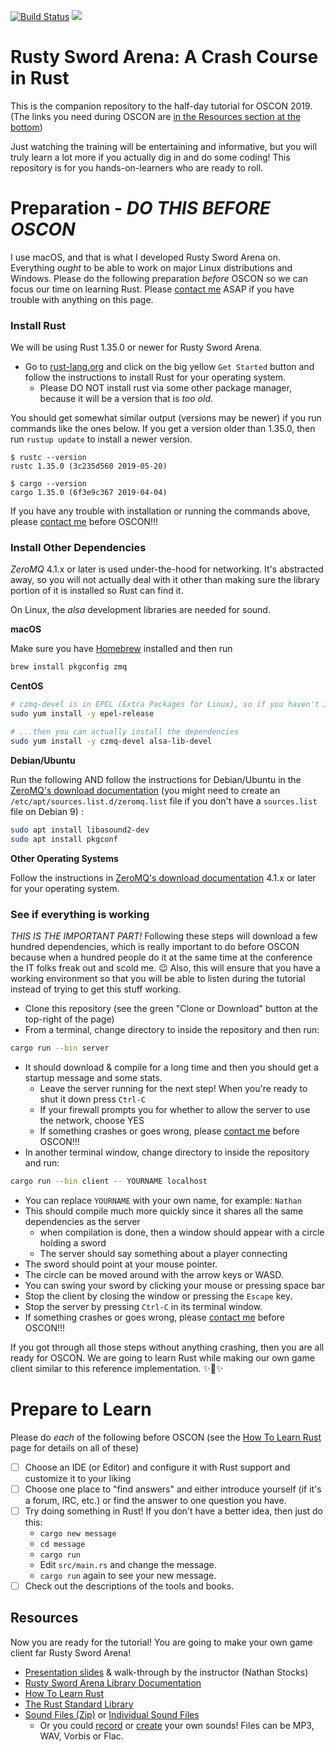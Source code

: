 [![Build Status](https://travis-ci.org/CleanCut/rusty_sword_arena.svg?branch=master)](https://travis-ci.org/CleanCut/rusty_sword_arena)
[![](http://meritbadge.herokuapp.com/rusty_sword_arena)](https://crates.io/crates/rusty_sword_arena)

# Rusty Sword Arena: A Crash Course in Rust

This is the companion repository to the half-day tutorial for OSCON 2019. (The links you need
during OSCON are 
[in the Resources section at the bottom](https://github.com/cleancut/rusty_sword_arena#resources))

Just watching the training will be entertaining and informative, but you will truly learn a lot more if you actually
dig in and do some coding!  This repository is for you hands-on-learners who are ready to roll.

# Preparation - **_DO THIS BEFORE OSCON_**

I use macOS, and that is what I developed Rusty Sword Arena on.  Everything _ought_ to be able to work on major Linux 
distributions and Windows. Please do the following preparation _before_ OSCON so we can focus our time on 
learning Rust.  Please [contact me](mailto:nathan.stocks@gmail.com) ASAP if you
have trouble with anything on this page.

### Install Rust

We will be using Rust 1.35.0 or newer for Rusty Sword Arena.

- Go to [rust-lang.org](https://rust-lang.org) and click on the big yellow `Get Started` 
  button and follow the instructions to install Rust for your operating system.
  - Please DO NOT install rust via some other package manager, because it will be a version that is _too old_.

You should get somewhat similar output (versions may be newer) if you run commands like the ones below.  If you get a
version older than 1.35.0, then run `rustup update` to install a newer version.
 
```shell
$ rustc --version
rustc 1.35.0 (3c235d560 2019-05-20)

$ cargo --version
cargo 1.35.0 (6f3e9c367 2019-04-04)
```

If you have any trouble with installation or running the commands above, please
[contact me](mailto:nathan.stocks@gmail.com) before OSCON!!!

### Install Other Dependencies

*ZeroMQ* 4.1.x or later is used under-the-hood for networking.  It's abstracted away, so you will
not actually deal with it other than making sure the library portion of it is installed so Rust can
find it.

On Linux, the *alsa* development libraries are needed for sound.

**macOS**

Make sure you have [Homebrew](https://brew.sh/) installed and then run
```bash
brew install pkgconfig zmq
```

**CentOS**

```bash
# czmq-devel is in EPEL (Extra Packages for Linux), so if you haven't installed it, do
sudo yum install -y epel-release

# ...then you can actually install the dependencies
sudo yum install -y czmq-devel alsa-lib-devel
```

**Debian/Ubuntu**

Run the following AND follow the instructions for Debian/Ubuntu in the
[ZeroMQ's download documentation](http://zeromq.org/area:download) (you might need to create an
`/etc/apt/sources.list.d/zeromq.list` file if you don't have a `sources.list` file on Debian 9) :

```bash
sudo apt install libasound2-dev
sudo apt install pkgconf
```

**Other Operating Systems**

Follow the instructions in
[ZeroMQ's download documentation](http://zeromq.org/area:download) 4.1.x or later for your operating system.

### See if everything is working

_*THIS IS THE IMPORTANT PART!*_  Following these steps will download a few hundred dependencies,
which is really important to do before OSCON because when a hundred people do it at the same time at
the conference the IT folks freak out and scold me. :wink:  Also, this will ensure that you have a
working environment so that you will be able to listen during the tutorial instead of trying to get
this stuff working.

- Clone this repository (see the green "Clone or Download" button at the top-right of the page)
- From a terminal, change directory to inside the repository and then run:
```bash
cargo run --bin server
```
- It should download & compile for a long time and then you should get a startup message and some
  stats.
  - Leave the server running for the next step!  When you're ready to shut it down press `Ctrl-C`
  - If your firewall prompts you for whether to allow the server to use the network, choose YES
  - If something crashes or goes wrong, please [contact me](mailto:nathan.stocks@gmail.com) before
    OSCON!!!
- In another terminal window, change directory to inside the repository and run:
```bash
cargo run --bin client -- YOURNAME localhost
```
  - You can replace `YOURNAME` with your own name, for example: `Nathan`
  - This should compile much more quickly since it shares all the same dependencies as the server
    - when compilation is done, then a window should appear with a circle holding a sword
    - The server should say something about a player connecting
  - The sword should point at your mouse pointer.
  - The circle can be moved around with the arrow keys or WASD.
  - You can swing your sword by clicking your mouse or pressing space bar
  - Stop the client by closing the window or pressing the `Escape` key.
  - Stop the server by pressing `Ctrl-C` in its terminal window.
  - If something crashes or goes wrong, please [contact me](mailto:nathan.stocks@gmail.com) before OSCON!!!

If you got through all those steps without anything crashing, then you are all ready for OSCON. We
are going to learn Rust while making our own game client similar to this reference implementation.
✨🎉✨

# Prepare to Learn

Please do *each* of the following before OSCON (see the 
[How To Learn Rust](https://github.com/CleanCut/rusty_sword_arena/blob/master/HowToLearnRust.md)
page for details on all of these)
- [ ] Choose an IDE (or Editor) and configure it with Rust support and customize it to your liking
- [ ] Choose one place to "find answers" and either introduce yourself (if it's a forum, IRC, etc.)
  or find the answer to one question you have.
- [ ] Try doing something in Rust!  If you don't have a better idea, then just do this:
  - `cargo new message`
  - `cd message`
  - `cargo run`
  - Edit `src/main.rs` and change the message.
  - `cargo run` again to see your new message.
- [ ] Check out the descriptions of the tools and books. 

## Resources

Now you are ready for the tutorial! You are going to make your own game client far Rusty Sword Arena!

- [Presentation slides](https://agileperception.com/static/rustyswordarena2019.pdf) & walk-through
  by the instructor (Nathan Stocks)
- [Rusty Sword Arena Library Documentation](https://agileperception.com/doc/rusty_sword_arena/)
- [How To Learn Rust](https://github.com/CleanCut/rusty_sword_arena/blob/master/HowToLearnRust.md)
- [The Rust Standard Library](https://doc.rust-lang.org/std/)
- [Sound Files (Zip)](https://agileperception.com/static/media.zip)
  or [Individual Sound Files](https://github.com/CleanCut/rusty_sword_arena/tree/master/media)
  - Or you could [record](https://www.audacityteam.org/) or [create](https://www.bfxr.net/)
    your own sounds!  Files can be MP3, WAV, Vorbis or Flac.

<!--
Oh, and if you need to ~~cheat~~ catch up, [here is the "blade" repo](https://github.com/CleanCut/blade) 
with a tag for each stage of the client we're going to build during the tutorial.
-->
